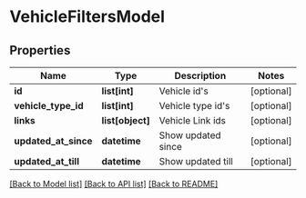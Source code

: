 # VehicleFiltersModel

## Properties
Name | Type | Description | Notes
------------ | ------------- | ------------- | -------------
**id** | **list[int]** | Vehicle id&#39;s | [optional] 
**vehicle_type_id** | **list[int]** | Vehicle type id&#39;s | [optional] 
**links** | **list[object]** | Vehicle Link ids | [optional] 
**updated_at_since** | **datetime** | Show updated since | [optional] 
**updated_at_till** | **datetime** | Show updated till | [optional] 

[[Back to Model list]](../README.md#documentation-for-models) [[Back to API list]](../README.md#documentation-for-api-endpoints) [[Back to README]](../README.md)


